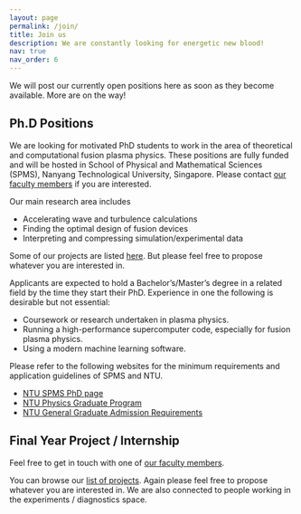 ```yaml
---
layout: page
permalink: /join/
title: Join us
description: We are constantly looking for energetic new blood! 
nav: true
nav_order: 6
---
```

<!-- Feel free to contact [our faculty members](/people/). -->

We will post our currently open positions here as soon as they become available. More are on the way!

## Ph.D Positions

We are looking for motivated PhD students to work in the area of theoretical and computational fusion plasma physics. These positions are fully funded and will be hosted in School of Physical and Mathematical Sciences (SPMS), Nanyang Technological University, Singapore. Please contact [our faculty members](/people/) if you are interested. 

Our main research area includes
- Accelerating wave and turbulence calculations
- Finding the optimal design of fusion devices
- Interpreting and compressing simulation/experimental data

Some of our projects are listed [here](/projects/). But please feel free to propose whatever you are interested in.

Applicants are expected to hold a Bachelor’s/Master’s degree in a related field by the time they start their PhD. Experience in one the following is desirable but not essential:
- Coursework or research undertaken in plasma physics.
- Running a high-performance supercomputer code, especially for fusion plasma physics.
- Using a modern machine learning software.

Please refer to the following websites for the minimum requirements and application guidelines of SPMS and NTU.
- [NTU SPMS PhD page](https://www.ntu.edu.sg/spms/about-us/physics/grad/phd)
- [NTU Physics Graduate Program](https://www.ntu.edu.sg/education/graduate-programme/doctor-of-philosophy-(phd)-in-physics)
- [NTU General Graduate Admission Requirements](https://www.ntu.edu.sg/admissions/graduate/radmissionguide)

## Final Year Project / Internship

Feel free to get in touch with one of [our faculty members](/people/).

You can browse our [list of projects](/projects/). Again please feel free to propose whatever you are interested in.
We are also connected to people working in the experiments / diagnostics space.
